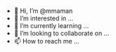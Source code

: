 - 👋 Hi, I’m @mmaman
- 👀 I’m interested in ...
- 🌱 I’m currently learning ...
- 💞️ I’m looking to collaborate on ...
- 📫 How to reach me ...

<!---
mmaman/mmaman is a ✨ special ✨ repository because its `README.md` (this file) appears on your GitHub profile.
You can click the Preview link to take a look at your changes.
--->


